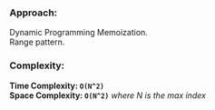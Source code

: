 ### Approach:
Dynamic Programming Memoization.\
Range pattern.
​
### Complexity:
**Time Complexity: `O(N^2)`**\
**Space Complexity: `O(N^2)`** *where N is the max index*
​